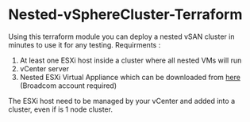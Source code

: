 # Nested-vSphereCluster-Terraform
Using this terraform module you can deploy a nested vSAN cluster in minutes to use it for any testing. 
Requirments : 
1. At least one ESXi host inside a cluster where all nested VMs will run
2. vCenter server
3. Nested ESXi Virtual Appliance which can be downloaded from [here](https://community.broadcom.com/flings/home) (Broadcom account required)

The ESXi host need to be managed by your vCenter and added into a cluster, even if is 1 node cluster.

